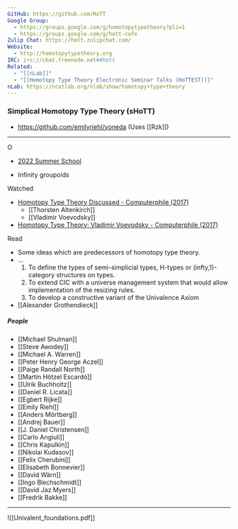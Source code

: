 ```yaml
---
GitHub: https://github.com/HoTT
Google Group:
  - https://groups.google.com/g/homotopytypetheory?pli=1
  - https://groups.google.com/g/hott-cafe
Zulip Chat: https://hott.zulipchat.com/
Website:
  - http://homotopytypetheory.org
IRC: irc://chat.freenode.net##hott
Related:
  - "[[nLab]]"
  - "[[Homotopy Type Theory Electronic Seminar Talks (HoTTEST)]]"
nLab: https://ncatlab.org/nlab/show/homotopy+type+theory
---
```


### Simplical Homotopy Type Theory (sHoTT)
- https://github.com/emilyriehl/yoneda (Uses [[Rzk]])


---
O

- [2022 Summer School](https://www.youtube.com/playlist?list=PLtIZ5qxwSNnzpNqfXzJjlHI9yCAzRzKtx)

- Infinity groupoids


Watched
- [Homotopy Type Theory Discussed - Computerphile (2017)](https://www.youtube.com/watch?v=Ft8R3-kPDdk)
  - [[Thorsten Altenkirch]]
  - [[Vladimir Voevodsky]]
- [Homotopy Type Theory: Vladimir Voevodsky - Computerphile (2017)](https://www.youtube.com/watch?v=v5a5BYZwRx8)

Read
  - Some ideas which are predecessors of homotopy type theory.
  - ...
    1. To define the types of semi-simplicial types, H-types or (infty,1)-category structures on types.
    2. To extend CIC with a universe management system that would allow implementation of the resizing rules.
    3. To develop a constructive variant of the Univalence Axiom
- [[Alexander Grothendieck]]

##### People
- [[Michael Shulman]]
- [[Steve Awodey]]
- [[Michael A. Warren]]
- [[Peter Henry George Aczel]]
- [[Paige Randall North]]
- [[Martín Hötzel Escardó]]
- [[Ulrik Buchholtz]]
- [[Daniel R. Licata]]
- [[Egbert Rijke]]
- [[Emily Riehl]]
- [[Anders Mörtberg]]
- [[Andrej Bauer]]
- [[J. Daniel Christensen]]
- [[Carlo Angiuli]]
- [[Chris Kapulkin]]
- [[Nikolai Kudasov]]
- [[Felix Cherubini]]
- [[Elisabeth Bonnevier]]
- [[David Wärn]]
- [[Ingo Blechschmidt]]
- [[David Jaz Myers]]
- [[Fredrik Bakke]]

---



![[Univalent_foundations.pdf]]